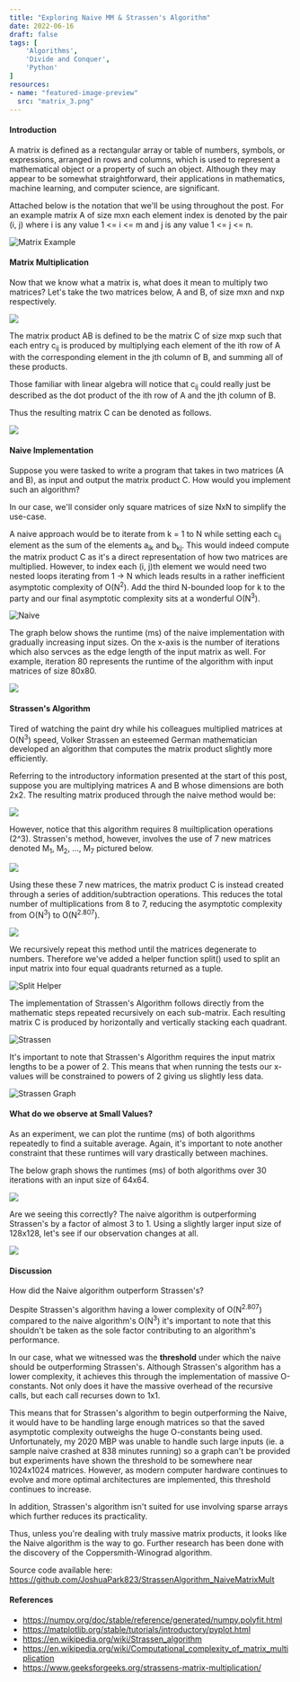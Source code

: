 ```yaml
---
title: "Exploring Naive MM & Strassen's Algorithm"
date: 2022-06-16
draft: false
tags: [
    'Algorithms',
    'Divide and Conquer',
    'Python'
]
resources:
- name: "featured-image-preview"
  src: "matrix_3.png"
---
```


#### Introduction

A matrix is defined as a rectangular array or table of numbers, symbols, or expressions, arranged in rows and columns, which is used to represent a mathematical object or a property of such an object.
Although they may appear to be somewhat straightforward, their applications in mathematics, machine learning, and computer science, are significant.

Attached below is the notation that we'll be using throughout the post. For an example matrix A of size mxn each element index is denoted by the pair (i, j) where i is any value 1 <= i <= m
and j is any value 1 <= j <= n.

<img src="matrix_3.png" alt="Matrix Example"/>

#### Matrix Multiplication

Now that we know what a matrix is, what does it mean to multiply two matrices? Let's take the two matrices below, A and B, of size mxn and nxp respectively.

<img src="mult_1.png"/>

The matrix product AB is defined to be the matrix C of size mxp such that each entry c<sub>ij</sub> is produced by multiplying each element of the ith row of A with 
the corresponding element in the jth column of B, and summing all of these products.

Those familiar with linear algebra will notice that c<sub>ij</sub> could really just be described as the dot product of the ith row of A and the jth column of B.

Thus the resulting matrix C can be denoted as follows.

<img src="mult_2.png"/>

#### Naive Implementation

Suppose you were tasked to write a program that takes in two matrices (A and B), as input and output the matrix product C. How would you implement such an algorithm?

In our case, we'll consider only square matrices of size NxN to simplify the use-case. 

A naive approach would be to iterate from k = 1 to N while setting each c<sub>ij</sub> element as the sum of the elements a<sub>ik</sub> and b<sub>kj</sub>. This would
indeed compute the matrix product C as it's a direct representation of how two matrices are multiplied. However, to index each (i, j)th element we would need two nested
loops iterating from 1 -> N which leads results in a rather inefficient asymptotic complexity of O(N<sup>2</sup>). Add the third N-bounded loop for k to the party
and our final asymptotic complexity sits at a wonderful O(N<sup>3</sup>).

![Naive](./naive.png)

The graph below shows the runtime (ms) of the naive implementation with gradually increasing input sizes. On the x-axis is the number of iterations which also servces as the
edge length of the input matrix as well. For example, iteration 80 represents the runtime of the algorithm with input matrices of size 80x80.

![](./naive_graph.png)

#### Strassen's Algorithm

Tired of watching the paint dry while his colleagues multiplied matrices at O(N<sup>3</sup>) speed, Volker Strassen an esteemed German mathematician developed an algorithm 
that computes the matrix product slightly more efficiently.

Referring to the introductory information presented at the start of this post, suppose you are multiplying matrices A and B whose dimensions are both 2x2. The resulting
matrix produced through the naive method would be:

![](./strassen_1.png)

However, notice that this algorithm requires 8 muiltiplication operations (2^3). Strassen's method, however, involves the use of 7 new matrices denoted M<sub>1</sub>, M<sub>2</sub>, 
..., M<sub>7</sub> pictured below.

![](./strassen_2.png)

Using these these 7 new matrices, the matrix product C is instead created through a series of addition/subtraction operations.
This reduces the total number of multiplications from 8 to 7, reducing the asymptotic complexity from O(N<sup>3</sup>) to O(N<sup>2.807</sup>).

![](./strassen_3.png)

We recursively repeat this method until the matrices degenerate to numbers. Therefore we've added a helper function split() used to split an input matrix into four equal quadrants
returned as a tuple.

![Split Helper](./split_helper.png)

The implementation of Strassen's Algorithm follows directly from the mathematic steps repeated recursively on each sub-matrix. Each resulting matrix C is produced by horizontally and 
vertically stacking each quadrant.

![Strassen](./strassen.png)

It's important to note that Strassen's Algorithm requires the input matrix lengths to be a power of 2. This means that when running the tests our x-values will be constrained to
powers of 2 giving us slightly less data.

![Strassen Graph](./strassen_graph.png)

#### What do we observe at Small Values?

As an experiment, we can plot the runtime (ms) of both algorithms repeatedly to find a suitable average. Again, it's important to note another constraint that these runtimes will vary
drastically between machines.

The below graph shows the runtimes (ms) of both algorithms over 30 iterations with an input size of 64x64.

![](./30_64_1.png)

Are we seeing this correctly? The naive algorithm is outperforming Strassen's by a factor of almost 3 to 1. Using a slightly larger input size of 128x128, let's see if our observation 
changes at all.

![](./30_128_6.5_2.png)

#### Discussion

How did the Naive algorithm outperform Strassen's?

Despite Strassen's algorithm having a lower complexity of O(N<sup>2.807</sup>) compared to the naive algorithm's O(N<sup>3</sup>) it's important to note that this shouldn't
be taken as the sole factor contributing to an algorithm's performance.

In our case, what we witnessed was the <b>threshold</b> under which the naive should be outperforming Strassen's. Although Strassen's algorithm has a lower complexity, it achieves this
through the implementation of massive O-constants. Not only does it have the massive overhead of the recursive calls, but each call recurses down to 1x1.

This means that for Strassen's algorithm to begin outperforming the Naive, it would have to be handling large enough matrices so that the saved asymptotic complexity outweighs the huge
O-constants being used. Unfortunately, my 2020 MBP was unable to handle such large inputs (ie. a sample naive crashed at 838 minutes running) so a graph can't be provided but experiments have
shown the threshold to be somewhere near 1024x1024 matrices. However, as modern computer hardware continues to evolve and more optimal architectures are implemented, this threshold continues
to increase.

In addition, Strassen's algorithm isn't suited for use involving sparse arrays which further reduces its practicality.

Thus, unless you're dealing with truly massive matrix products, it looks like the Naive algorithm is the way to go. 
Further research has been done with the discovery of the Coppersmith-Winograd algorithm.

Source code available here: https://github.com/JoshuaPark823/StrassenAlgorithm_NaiveMatrixMult

#### References

- https://numpy.org/doc/stable/reference/generated/numpy.polyfit.html
- https://matplotlib.org/stable/tutorials/introductory/pyplot.html
- https://en.wikipedia.org/wiki/Strassen_algorithm
- https://en.wikipedia.org/wiki/Computational_complexity_of_matrix_multiplication
- https://www.geeksforgeeks.org/strassens-matrix-multiplication/